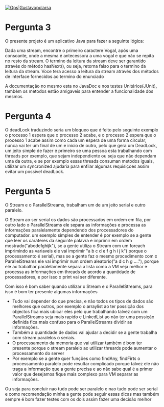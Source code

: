 
[![Gps|Gustavopolarsa]()](http://www.gustavopolarsa.com)

# Pergunta 3

O presente projeto é um aplicativo Java para fazer a seguinte lógica:

Dada uma stream, encontre o primeiro caractere Vogal, após uma consoante, onde a mesma é antecessora a uma vogal e que não se repita no resto da stream. O termino da leitura da stream deve ser garantido através do método hasNext(), ou seja, retorna falso para o termino da leitura da stream. Voce tera acesso a leitura da stream através dos métodos de interface fornecidos ao termino do enunciado

A documentação no mesmo esta no JavaDoc e nos testes Unitários(JUnit), também os metodos estão amigaveis para entender a funcionalidade dos mesmos.

# Pergunta 4

O deadLock traduzindo seria um bloqueo que é feito pelo seguinte exemplo o processo 1 espera que o processo 2 acabe, e o processo 2 espera que o processo 1 acabe assim como cada um espera de uma forma circular, nunca vai ter um final de um e inicio de outro, pelo que gera um DeadLock, um jeito simple de fazer é primeiro se uma pessoa esta trabalhando com threads por exemplo, que sejam independiente ou seja que não dependam uma da outra, e se por exemplo essas threads consuman metodos iguais, utilizar um syncronized ajudaria para enfilar algumas requisiçoes assim evitar um possivel deadLock.

# Pergunta 5

O Stream e o ParallelStreams, trabalham um de um jeito serial e outro paralelo.

O Stream ao ser serial os dados são processados em ordem em fila, por outro lado o ParallelStreams ele separa as informações e processa as informações paralelamente dependendo dos processadores do computador. um exemplo simples de entender é por exemplo se a gente que leer os carateres da seguinte palavra e imprimir em ordem mostrado("abcdefghijk"), se a gente utiliza o Stream com um foreach imprimindo as variaveis ele vai imprimir "a b c d e f g h i j k"( porque o processamento é serial), mas se a gente faz o mesmo procedimento com o  ParallelStreams ele vai imprimir num ordem aleatorio("a d c h g ...."), porque ele ao trabalhar paralelamente separa a lista como a VM veja melhor e processa as informações em threads de acordo a quantidade de processadores, e por isso o print vai ser diferente.

Com isso é bom saber quando utilizar o Stream e o ParallelStreams, para isso é bom ter presente algumas informações

- Tudo vai depender do que precisa, e não todos os tipos de dados são melhores que outros, por exemplo o arraylist ao ter possição dos objectos fica mais ubicar eles pelo que trabalhando talvez com um ParallelStreams seja mais rapido e LinkedList ao não ter uma possição definida fica mais confuso para o ParallelStreams dividir as informações.
- Também a quantidade de dados vai ajudar a decidir se a gente trabalha com stream paralelos o seriais.
- O processamento da memoria que vai utilizar também é bom ter presente porque o stream paralelo ao utilizar threards pode aumentar o processamento do server
- Por exemplo se a gente quer funções como findAny, findFirts o processamento paralelo pode resultar complicado porque talvez ele não traga a informação que a gente precisa e ao não sabe qual é a primer valor que desejamos fique mais complexo para VM separar as informações.

Ou seja para concluir nao tudo pode ser paralelo e nao tudo pode ser serial e como recomendação minha a gente pode seguir essas dicas mas também sempre é bom fazer testes com os dois assim fazer uma decisão melhor


